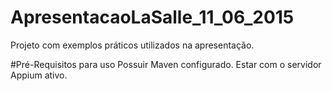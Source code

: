 # ApresentacaoLaSalle_11_06_2015
Projeto com exemplos práticos utilizados na apresentação.

#Pré-Requisitos para uso
Possuir Maven configurado.
Estar com o servidor Appium ativo.
